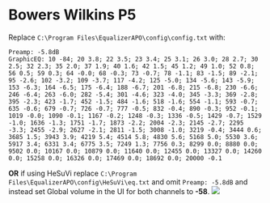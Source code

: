 # Bowers Wilkins P5
Replace `C:\Program Files\EqualizerAPO\config\config.txt` with:
```
Preamp: -5.8dB
GraphicEQ: 10 -84; 20 3.8; 22 3.5; 23 3.4; 25 3.1; 26 3.0; 28 2.7; 30 2.5; 32 2.3; 35 2.0; 37 1.9; 40 1.6; 42 1.5; 45 1.2; 49 1.0; 52 0.8; 56 0.5; 59 0.3; 64 -0.0; 68 -0.3; 73 -0.7; 78 -1.1; 83 -1.5; 89 -2.1; 95 -2.6; 102 -3.2; 109 -3.7; 117 -4.2; 125 -5.0; 134 -5.6; 143 -5.9; 153 -6.3; 164 -6.5; 175 -6.4; 188 -6.7; 201 -6.8; 215 -6.8; 230 -6.6; 246 -6.4; 263 -6.0; 282 -5.4; 301 -4.6; 323 -4.0; 345 -3.3; 369 -2.8; 395 -2.3; 423 -1.7; 452 -1.5; 484 -1.6; 518 -1.6; 554 -1.1; 593 -0.7; 635 -0.6; 679 -0.7; 726 -0.7; 777 -0.5; 832 -0.4; 890 -0.3; 952 -0.1; 1019 -0.0; 1090 -0.1; 1167 -0.2; 1248 -0.3; 1336 -0.5; 1429 -0.7; 1529 -1.0; 1636 -1.3; 1751 -1.7; 1873 -2.2; 2004 -2.3; 2145 -2.7; 2295 -3.3; 2455 -2.9; 2627 -2.1; 2811 -1.5; 3008 -1.0; 3219 -0.4; 3444 0.6; 3685 1.5; 3943 3.9; 4219 5.4; 4514 5.8; 4830 5.6; 5168 5.0; 5530 3.6; 5917 3.4; 6331 3.4; 6775 3.5; 7249 1.3; 7756 0.3; 8299 0.0; 8880 0.0; 9502 0.0; 10167 0.0; 10879 0.0; 11640 0.0; 12455 0.0; 13327 0.0; 14260 0.0; 15258 0.0; 16326 0.0; 17469 0.0; 18692 0.0; 20000 -0.1
```
**OR** if using HeSuVi replace `C:\Program Files\EqualizerAPO\config\HeSuVi\eq.txt` and omit `Preamp: -5.8dB` and instead set Global volume in the UI for both channels to **-58**.
![](https://raw.githubusercontent.com/jaakkopasanen/AutoEq/master/results/Innerfidelity%202017/innerfidelity/onear/Bowers%20Wilkins%20P5/Bowers%20Wilkins%20P5.png)